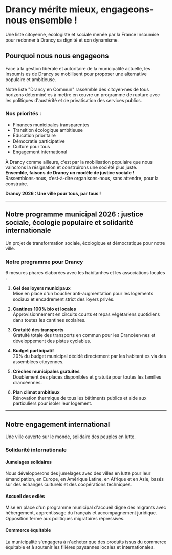 # Drancy mérite mieux, engageons-nous ensemble !

Une liste citoyenne, écologiste et sociale menée par la France Insoumise pour redonner à Drancy sa dignité et son dynamisme.

## Pourquoi nous nous engageons

Face à la gestion libérale et autoritaire de la municipalité actuelle, les Insoumis·es de Drancy se mobilisent pour proposer une alternative populaire et ambitieuse.

Notre liste "Drancy en Commun" rassemble des citoyen·nes de tous horizons déterminé·es à mettre en œuvre un programme de rupture avec les politiques d'austérité et de privatisation des services publics.

### Nos priorités :
- Finances municipales transparentes
- Transition écologique ambitieuse
- Éducation prioritaire
- Démocratie participative
- Culture pour tous
- Engagement international

À Drancy comme ailleurs, c'est par la mobilisation populaire que nous vaincrons la résignation et construirons une société plus juste.  
**Ensemble, faisons de Drancy un modèle de justice sociale !**  
Rassemblons-nous, c’est-à-dire organisons-nous, sans attendre, pour la construire.  

**Drancy 2026 : Une ville pour tous, par tous !**

---

## Notre programme municipal 2026 : justice sociale, écologie populaire et solidarité internationale

Un projet de transformation sociale, écologique et démocratique pour notre ville.

### Notre programme pour Drancy

6 mesures phares élaborées avec les habitant·es et les associations locales :

1. **Gel des loyers municipaux**  
   Mise en place d'un bouclier anti-augmentation pour les logements sociaux et encadrement strict des loyers privés.

2. **Cantines 100% bio et locales**  
   Approvisionnement en circuits courts et repas végétariens quotidiens dans toutes les cantines scolaires.

3. **Gratuité des transports**  
   Gratuité totale des transports en commun pour les Drancéen·nes et développement des pistes cyclables.

4. **Budget participatif**  
   20% du budget municipal décidé directement par les habitant·es via des assemblées citoyennes.

5. **Crèches municipales gratuites**  
   Doublement des places disponibles et gratuité pour toutes les familles drancéennes.

6. **Plan climat ambitieux**  
   Rénovation thermique de tous les bâtiments publics et aide aux particuliers pour isoler leur logement.

---

## Notre engagement international

Une ville ouverte sur le monde, solidaire des peuples en lutte.

### Solidarité internationale

#### Jumelages solidaires
Nous développerons des jumelages avec des villes en lutte pour leur émancipation, en Europe, en Amérique Latine, en Afrique et en Asie, basés sur des échanges culturels et des coopérations techniques.

#### Accueil des exilés
Mise en place d'un programme municipal d'accueil digne des migrants avec hébergement, apprentissage du français et accompagnement juridique. Opposition ferme aux politiques migratoires répressives.

#### Commerce équitable
La municipalité s'engagera à n'acheter que des produits issus du commerce équitable et à soutenir les filières paysannes locales et internationales.
